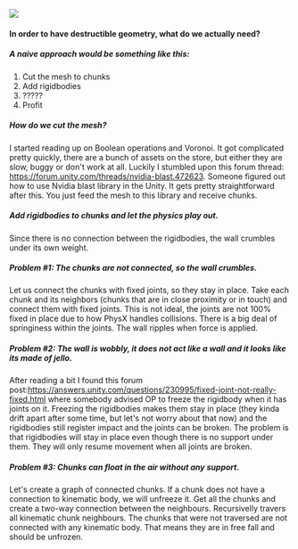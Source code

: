 ![](fractured_wall.gif)

#### In order to have destructible geometry, what do we actually need?

##### A naive approach would be something like this:
1) Cut the mesh to chunks
2) Add rigidbodies
3) ?????
4) Profit

##### How do we cut the mesh?
I started reading up on Boolean operations and Voronoi. It got complicated pretty quickly, there are a bunch of assets on the store, but either they are slow, buggy or don't work at all. Luckily I stumbled upon this forum thread: https://forum.unity.com/threads/nvidia-blast.472623. Someone figured out how to use Nvidia blast library in the Unity. It gets pretty straightforward after this. You just feed the mesh to this library and receive chunks.

##### Add rigidbodies to chunks and let the physics play out.
Since there is no connection between the rigidbodies, the wall crumbles under its own weight.

##### Problem #1: The chunks are not connected, so the wall crumbles.
Let us connect the chunks with fixed joints, so they stay in place. Take each chunk and its neighbors (chunks that are in close proximity or in touch) and connect them with fixed joints. This is not ideal, the joints are not 100% fixed in place due to how PhysX handles collisions. There is a big deal of springiness within the joints. The wall ripples when force is applied.

##### Problem #2: The wall is wobbly, it does not act like a wall and it looks like its made of jello.
After reading a bit I found this forum post:https://answers.unity.com/questions/230995/fixed-joint-not-really-fixed.html where somebody advised OP to freeze the rigidbody when it has joints on it. Freezing the rigidbodies makes them stay in place (they kinda drift apart after some time, but let's not worry about that now) and the rigidbodies still register impact and the joints can be broken. The problem is that rigidbodies will stay in place even though there is no support under them. They will only resume movement when all joints are broken.

##### Problem #3: Chunks can float in the air without any support.
Let's create a graph of connected chunks. If a chunk does not have a connection to kinematic body, we will unfreeze it. Get all the chunks and create a two-way connection between the neighbours. Recursivelly travers all kinematic chunk neighbours. The chunks that were not traversed are not connected with any kinematic body. That means they are in free fall and should be unfrozen.
